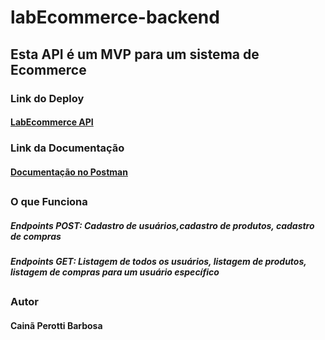 # labEcommerce-backend

## Esta API é um MVP para um sistema de Ecommerce

### Link do Deploy

#### [LabEcommerce API]([https://documenter.getpostman.com/view/16817790/UVC3kTiC](https://labecommerce-backend-caina.onrender.com))

### Link da Documentação

#### [Documentação no Postman](https://documenter.getpostman.com/view/22377076/2s8YzMY5jh)

##

### O que Funciona 

##### Endpoints POST: Cadastro de usuários,cadastro de produtos, cadastro de compras
##### Endpoints GET: Listagem de todos os usuários, listagem de produtos, listagem de compras para um usuário específico

##

### Autor 
#### Cainã Perotti Barbosa


